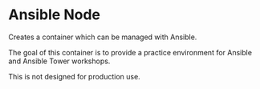 # Ansible Node
Creates a container which can be managed with Ansible.

The goal of this container is to provide a practice environment for Ansible and Ansible Tower workshops.

This is not designed for production use.
